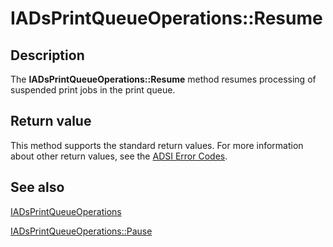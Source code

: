 # IADsPrintQueueOperations::Resume

## Description

The **IADsPrintQueueOperations::Resume** method resumes processing of suspended print jobs in the print queue.

## Return value

This method supports the standard return values. For more information about other return values, see the [ADSI Error Codes](https://learn.microsoft.com/windows/desktop/ADSI/adsi-error-codes).

## See also

[IADsPrintQueueOperations](https://learn.microsoft.com/windows/desktop/api/iads/nn-iads-iadsprintqueueoperations)

[IADsPrintQueueOperations::Pause](https://learn.microsoft.com/windows/desktop/api/iads/nf-iads-iadsprintqueueoperations-pause)